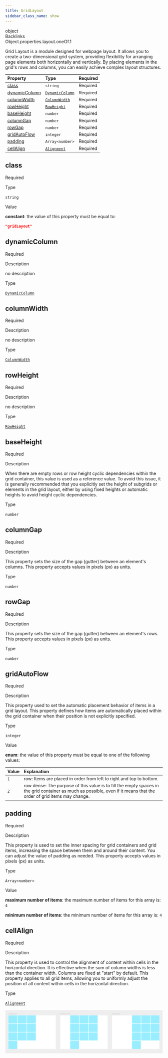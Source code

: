 ```yaml
---
title: GridLayout
sidebar_class_name: show
---
```


<div className="section-type">

<div className="badge-type">object</div>

</div>

<div className="section-backlinks">

<div className="backlinks-title">Backlinks</div>

<div className="backlink">
      <Link to='/specs/layout/object#layout'>Object.properties.layout.oneOf.1</Link>
      </div>

</div>

Grid Layout is a module designed for webpage layout. It allows you to create a two-dimensional grid system, providing flexibility for arranging page elements both horizontally and vertically. By placing elements in the grid's rows and columns, you can easily achieve complex layout structures.

<div className="property-preview">

<div className="property-table">

| Property                        | Type                                            | Required                                            |
| :------------------------------ | :---------------------------------------------- | :-------------------------------------------------- |
| [class](#class)                 | `string`                                        | <span className="property-required">Required</span> |
| [dynamicColumn](#dynamiccolumn) | [`DynamicColumn`](/specs/layout/dynamic-column) | <span className="property-required">Required</span> |
| [columnWidth](#columnwidth)     | [`ColumnWidth`](/specs/layout/column-width)     | <span className="property-required">Required</span> |
| [rowHeight](#rowheight)         | [`RowHeight`](/specs/layout/row-height)         | <span className="property-required">Required</span> |
| [baseHeight](#baseheight)       | `number`                                        | <span className="property-required">Required</span> |
| [columnGap](#columngap)         | `number`                                        | <span className="property-required">Required</span> |
| [rowGap](#rowgap)               | `number`                                        | <span className="property-required">Required</span> |
| [gridAutoFlow](#gridautoflow)   | `integer`                                       | <span className="property-required">Required</span> |
| [padding](#padding)             | `Array<number>`                                 | <span className="property-required">Required</span> |
| [cellAlign](#cellalign)         | [`Alignment`](/specs/layout/alignment)          | <span className="property-required">Required</span> |

</div>

</div>

<div className="property">

<div className="property-heading">

## class

<span className="property-required">Required</span>

</div>

<div className="property-item">

Type

`string`

</div>

<div className="property-item">

Value

<div className="value-description">

**constant**: the value of this property must be equal to:

```json
"gridLayout"
```

</div>

</div>

</div>

<div className="property">

<div className="property-heading">

## dynamicColumn

<span className="property-required">Required</span>

</div>

<div className="property-item">

Description

no description

</div>

<div className="property-item">

Type

[`DynamicColumn`](/specs/layout/dynamic-column)

</div>

</div>

<div className="property">

<div className="property-heading">

## columnWidth

<span className="property-required">Required</span>

</div>

<div className="property-item">

Description

no description

</div>

<div className="property-item">

Type

[`ColumnWidth`](/specs/layout/column-width)

</div>

</div>

<div className="property">

<div className="property-heading">

## rowHeight

<span className="property-required">Required</span>

</div>

<div className="property-item">

Description

no description

</div>

<div className="property-item">

Type

[`RowHeight`](/specs/layout/row-height)

</div>

</div>

<div className="property">

<div className="property-heading">

## baseHeight

<span className="property-required">Required</span>

</div>

<div className="property-item">

Description

When there are empty rows or row height cyclic dependencies within the grid container, this value is used as a reference value. To avoid this issue, it is generally recommended that you explicitly set the height of subgrids or elements in the grid layout, either by using fixed heights or automatic heights to avoid height cyclic dependencies.

</div>

<div className="property-item">

Type

`number`

</div>

</div>

<div className="property">

<div className="property-heading">

## columnGap

<span className="property-required">Required</span>

</div>

<div className="property-item">

Description

This property sets the size of the gap (gutter) between an element's columns. This property accepts values in pixels (px) as units.

</div>

<div className="property-item">

Type

`number`

</div>

</div>

<div className="property">

<div className="property-heading">

## rowGap

<span className="property-required">Required</span>

</div>

<div className="property-item">

Description

This property sets the size of the gap (gutter) between an element's rows. This property accepts values in pixels (px) as units.

</div>

<div className="property-item">

Type

`number`

</div>

</div>

<div className="property">

<div className="property-heading">

## gridAutoFlow

<span className="property-required">Required</span>

</div>

<div className="property-item">

Description

This property used to set the automatic placement behavior of items in a grid layout.
This property defines how items are automatically placed within the grid container when their position is not explicitly specified.

</div>

<div className="property-item">

Type

`integer`

</div>

<div className="property-item">

Value

<div className="value-description">

**enum**: the value of this property must be equal to one of the following values:

| Value | Explanation                                                                                                                                                                                                   |
| :---- | :------------------------------------------------------------------------------------------------------------------------------------------------------------------------------------------------------------ |
| `1`   | <div className="enum-description">row: Items are placed in order from left to right and top to bottom.</div>                                                                                                  |
| `2`   | <div className="enum-description">row dense: The purpose of this value is to fill the empty spaces in the grid container as much as possible, even if it means that the order of grid items may change.</div> |

</div>

</div>

</div>

<div className="property">

<div className="property-heading">

## padding

<span className="property-required">Required</span>

</div>

<div className="property-item">

Description

This property is used to set the inner spacing for grid containers and grid items, increasing the space between them and around their content. You can adjust the value of padding as needed. This property accepts values in pixels (px) as units.

</div>

<div className="property-item">

Type

`Array<number>`

</div>

<div className="property-item">

Value

<div className="value-description">

**maximum number of items**: the maximum number of items for this array is: `4`

**minimum number of items**: the minimum number of items for this array is: `4`

</div>

</div>

</div>

<div className="property">

<div className="property-heading">

## cellAlign

<span className="property-required">Required</span>

</div>

<div className="property-item">

Description

This property is used to control the alignment of content within cells in the horizontal direction.
It is effective when the sum of column widths is less than the container width. Columns are fixed at "start" by default.
This property applies to all grid items, allowing you to uniformly adjust the position of all content within cells in the horizontal direction.

</div>

<div className="property-item">

Type

[`Alignment`](/specs/layout/alignment)

</div>

<div className="property-item">

<p></p>

<div className="property-images">

<img src="https://raw.githubusercontent.com/verygoodgraphics/resource/main/img/layout/grid/cellAlign.png" alt="" />

</div>

</div>

</div>
